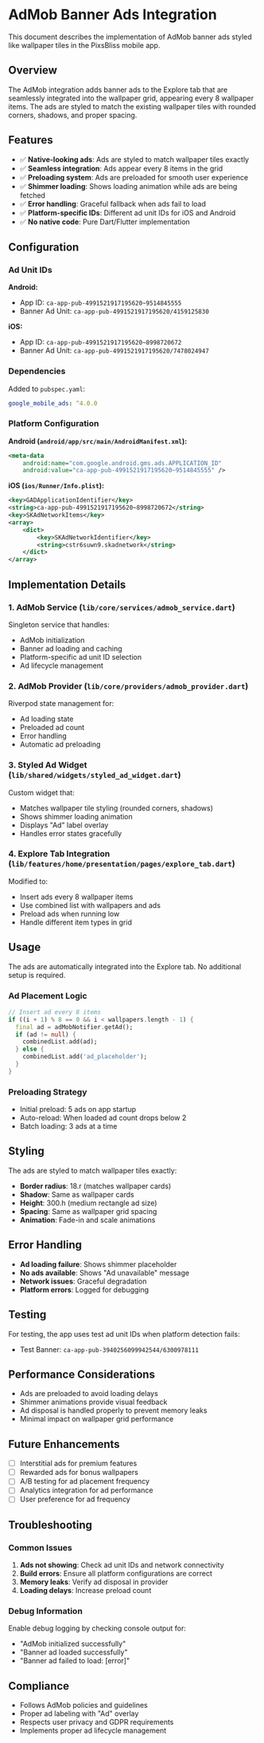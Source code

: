 # AdMob Banner Ads Integration

This document describes the implementation of AdMob banner ads styled like wallpaper tiles in the PixsBliss mobile app.

## Overview

The AdMob integration adds banner ads to the Explore tab that are seamlessly integrated into the wallpaper grid, appearing every 8 wallpaper items. The ads are styled to match the existing wallpaper tiles with rounded corners, shadows, and proper spacing.

## Features

- ✅ **Native-looking ads**: Ads are styled to match wallpaper tiles exactly
- ✅ **Seamless integration**: Ads appear every 8 items in the grid
- ✅ **Preloading system**: Ads are preloaded for smooth user experience
- ✅ **Shimmer loading**: Shows loading animation while ads are being fetched
- ✅ **Error handling**: Graceful fallback when ads fail to load
- ✅ **Platform-specific IDs**: Different ad unit IDs for iOS and Android
- ✅ **No native code**: Pure Dart/Flutter implementation

## Configuration

### Ad Unit IDs

**Android:**
- App ID: `ca-app-pub-4991521917195620~9514845555`
- Banner Ad Unit: `ca-app-pub-4991521917195620/4159125830`

**iOS:**
- App ID: `ca-app-pub-4991521917195620~8998720672`
- Banner Ad Unit: `ca-app-pub-4991521917195620/7478024947`

### Dependencies

Added to `pubspec.yaml`:
```yaml
google_mobile_ads: ^4.0.0
```

### Platform Configuration

**Android (`android/app/src/main/AndroidManifest.xml`):**
```xml
<meta-data
    android:name="com.google.android.gms.ads.APPLICATION_ID"
    android:value="ca-app-pub-4991521917195620~9514845555" />
```

**iOS (`ios/Runner/Info.plist`):**
```xml
<key>GADApplicationIdentifier</key>
<string>ca-app-pub-4991521917195620~8998720672</string>
<key>SKAdNetworkItems</key>
<array>
    <dict>
        <key>SKAdNetworkIdentifier</key>
        <string>cstr6suwn9.skadnetwork</string>
    </dict>
</array>
```

## Implementation Details

### 1. AdMob Service (`lib/core/services/admob_service.dart`)

Singleton service that handles:
- AdMob initialization
- Banner ad loading and caching
- Platform-specific ad unit ID selection
- Ad lifecycle management

### 2. AdMob Provider (`lib/core/providers/admob_provider.dart`)

Riverpod state management for:
- Ad loading state
- Preloaded ad count
- Error handling
- Automatic ad preloading

### 3. Styled Ad Widget (`lib/shared/widgets/styled_ad_widget.dart`)

Custom widget that:
- Matches wallpaper tile styling (rounded corners, shadows)
- Shows shimmer loading animation
- Displays "Ad" label overlay
- Handles error states gracefully

### 4. Explore Tab Integration (`lib/features/home/presentation/pages/explore_tab.dart`)

Modified to:
- Insert ads every 8 wallpaper items
- Use combined list with wallpapers and ads
- Preload ads when running low
- Handle different item types in grid

## Usage

The ads are automatically integrated into the Explore tab. No additional setup is required.

### Ad Placement Logic

```dart
// Insert ad every 8 items
if ((i + 1) % 8 == 0 && i < wallpapers.length - 1) {
  final ad = adMobNotifier.getAd();
  if (ad != null) {
    combinedList.add(ad);
  } else {
    combinedList.add('ad_placeholder');
  }
}
```

### Preloading Strategy

- Initial preload: 5 ads on app startup
- Auto-reload: When loaded ad count drops below 2
- Batch loading: 3 ads at a time

## Styling

The ads are styled to match wallpaper tiles exactly:

- **Border radius**: 18.r (matches wallpaper cards)
- **Shadow**: Same as wallpaper cards
- **Height**: 300.h (medium rectangle ad size)
- **Spacing**: Same as wallpaper grid spacing
- **Animation**: Fade-in and scale animations

## Error Handling

- **Ad loading failure**: Shows shimmer placeholder
- **No ads available**: Shows "Ad unavailable" message
- **Network issues**: Graceful degradation
- **Platform errors**: Logged for debugging

## Testing

For testing, the app uses test ad unit IDs when platform detection fails:
- Test Banner: `ca-app-pub-3940256099942544/6300978111`

## Performance Considerations

- Ads are preloaded to avoid loading delays
- Shimmer animations provide visual feedback
- Ad disposal is handled properly to prevent memory leaks
- Minimal impact on wallpaper grid performance

## Future Enhancements

- [ ] Interstitial ads for premium features
- [ ] Rewarded ads for bonus wallpapers
- [ ] A/B testing for ad placement frequency
- [ ] Analytics integration for ad performance
- [ ] User preference for ad frequency

## Troubleshooting

### Common Issues

1. **Ads not showing**: Check ad unit IDs and network connectivity
2. **Build errors**: Ensure all platform configurations are correct
3. **Memory leaks**: Verify ad disposal in provider
4. **Loading delays**: Increase preload count

### Debug Information

Enable debug logging by checking console output for:
- "AdMob initialized successfully"
- "Banner ad loaded successfully"
- "Banner ad failed to load: [error]"

## Compliance

- Follows AdMob policies and guidelines
- Proper ad labeling with "Ad" overlay
- Respects user privacy and GDPR requirements
- Implements proper ad lifecycle management 